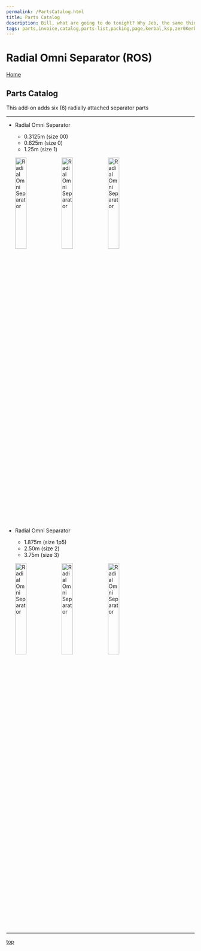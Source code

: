 ```yaml
---
permalink: /PartsCatalog.html
title: Parts Catalog
description: Bill, what are going to do tonight? Why Jeb, the same thing we do every night, Take over the world!
tags: parts,invoice,catalog,parts-list,packing,page,kerbal,ksp,zer0Kerbal,zedK
---
```


<!-- PartsCatalog.md v1.1.4.1
Radial Omni Separator (ROS)
created: 01 Feb 2022
updated: 30 Sep 2022 -->

<script src="https://kit.fontawesome.com/0ea5493613.js" crossorigin="anonymous"></script>
<i class="fa-solid fa-explosion fa-beat-fade fa-3x" style="--fa-beat-fade-opacity: 0.1; --fa-beat-fade-scale: 1.25;color: #FF7E03" ></i>

# Radial Omni Separator (ROS)

[Home](./index.md)

## Parts Catalog

This add-on adds six (6) radially attached separator parts

---

* Radial Omni Separator
  * 0.3125m (size 00)
  * 0.625m (size 0)
  * 1.25m (size 1)

  <img src="https://raw.githubusercontent.com/zer0Kerbal/RadialOmniSeparator/master/docs/%40thumbs/radialomniseparator-003125_icon.png" alt="Radial Omni Separator" width="25%" height="25%" /> <img src="https://raw.githubusercontent.com/zer0Kerbal/RadialOmniSeparator/master/docs/%40thumbs/radialomniseparator-00625_icon.png" alt="Radial Omni Separator" width="25%" height="25%" /> <img src="https://raw.githubusercontent.com/zer0Kerbal/RadialOmniSeparator/master/docs/%40thumbs/radialomniseparator-0125_icon.png" alt="Radial Omni Separator" width="25%" height="25%" /> 

* Radial Omni Separator
  * 1.875m (size 1p5)
  * 2.50m (size 2)
  * 3.75m (size 3)

  <img src="https://raw.githubusercontent.com/zer0Kerbal/RadialOmniSeparator/master/docs/%40thumbs/radialomniseparator-01875_icon.png" alt="Radial Omni Separator" width="25%" height="25%" /> <img src="https://raw.githubusercontent.com/zer0Kerbal/RadialOmniSeparator/master/docs/%40thumbs/radialomniseparator-0250_icon.png" alt="Radial Omni Separator" width="25%" height="25%" /> <img src="https://raw.githubusercontent.com/zer0Kerbal/RadialOmniSeparator/master/docs/%40thumbs/radialomniseparator-0375_icon.png" alt="Radial Omni Separator" width="25%" height="25%" /> 

---

[top](#parts-catalog)

<!-- this file CC BY-ND 4.0 by zer0Kerbal -->
